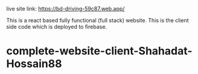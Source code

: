 live site link: https://bd-driving-59c87.web.app/

This is a react based fully functional (full stack) website.
This is the client side code which is deployed to firebase.
# complete-website-client-Shahadat-Hossain88

